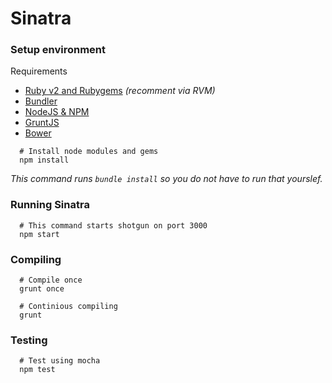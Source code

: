 # Sinatra

### Setup environment
Requirements
* [Ruby v2 and Rubygems](https://rvm.io/) _(recomment via RVM)_
* [Bundler](http://bundler.io/)
* [NodeJS & NPM](https://nodejs.org/en/)
* [GruntJS](http://gruntjs.com)
* [Bower](http://bower.io/)

```shell
  # Install node modules and gems
  npm install
```
_This command runs `bundle install` so you do not have to run that yourslef._

### Running Sinatra
```shell
  # This command starts shotgun on port 3000
  npm start
```

### Compiling
```shell
  # Compile once
  grunt once

  # Continious compiling
  grunt
```

### Testing
```
  # Test using mocha
  npm test
```